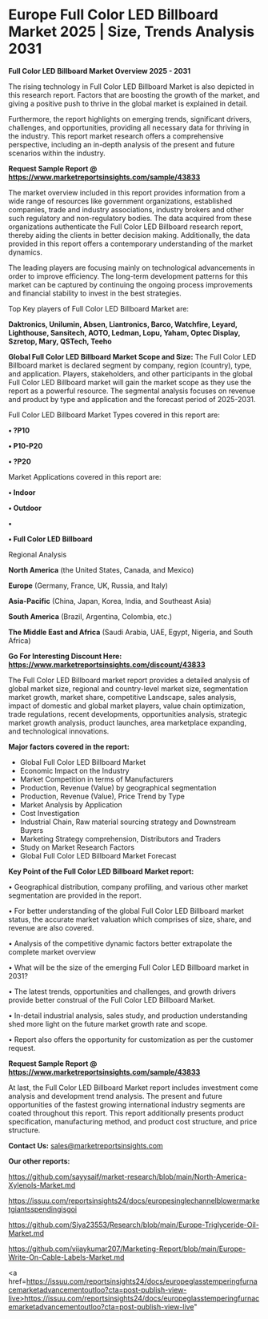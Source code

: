 # Europe Full Color LED Billboard Market 2025 | Size, Trends Analysis 2031

<Strong> Full Color LED Billboard Market Overview 2025 - 2031</strong>

The rising technology in Full Color LED Billboard Market is also depicted in this research report. Factors that are boosting the growth of the market, and giving a positive push to thrive in the global market is explained in detail.

Furthermore, the report highlights on emerging trends, significant drivers, challenges, and opportunities, providing all necessary data for thriving in the industry. This report market research offers a comprehensive perspective, including an in-depth analysis of the present and future scenarios within the industry.

<strong>Request Sample Report @ <a href=https://www.marketreportsinsights.com/sample/43833>https://www.marketreportsinsights.com/sample/43833</a></strong>

The market overview included in this report provides information from a wide range of resources like government organizations, established companies, trade and industry associations, industry brokers and other such regulatory and non-regulatory bodies. The data acquired from these organizations authenticate the Full Color LED Billboard research report, thereby aiding the clients in better decision making. Additionally, the data provided in this report offers a contemporary understanding of the market dynamics.

The leading players are focusing mainly on technological advancements in order to improve efficiency. The long-term development patterns for this market can be captured by continuing the ongoing process improvements and financial stability to invest in the best strategies.

Top Key players of Full Color LED Billboard Market are:

<strong>Daktronics, Unilumin, Absen, Liantronics, Barco, Watchfire, Leyard, Lighthouse, Sansitech, AOTO, Ledman, Lopu, Yaham, Optec Display, Szretop, Mary, QSTech, Teeho</strong>

<strong><b>Global Full Color LED Billboard Market Scope and Size:</b></strong>
The Full Color LED Billboard market is declared segment by company, region (country), type, and application. Players, stakeholders, and other participants in the global Full Color LED Billboard market will gain the market scope as they use the report as a powerful resource. The segmental analysis focuses on revenue and product by type and application and the forecast period of 2025-2031.

Full Color LED Billboard Market Types covered in this report are:

<strong>•  ?P10

•  P10-P20

•  ?P20</strong>

Market Applications covered in this report are:

<strong>•  Indoor

•  Outdoor

•  

•  Full Color LED Billboard</strong> 

Regional Analysis

<strong>North America</strong> (the United States, Canada, and Mexico)

<strong>Europe</strong> (Germany, France, UK, Russia, and Italy)

<strong>Asia-Pacific</strong> (China, Japan, Korea, India, and Southeast Asia)

<strong>South America</strong> (Brazil, Argentina, Colombia, etc.)

<strong>The Middle East and Africa</strong> (Saudi Arabia, UAE, Egypt, Nigeria, and South Africa)

<strong>Go For Interesting Discount Here: <a href=https://www.marketreportsinsights.com/discount/43833>https://www.marketreportsinsights.com/discount/43833</a></strong>

The Full Color LED Billboard market report provides a detailed analysis of global market size, regional and country-level market size, segmentation market growth, market share, competitive Landscape, sales analysis, impact of domestic and global market players, value chain optimization, trade regulations, recent developments, opportunities analysis, strategic market growth analysis, product launches, area marketplace expanding, and technological innovations.

<strong><b>Major factors covered in the report:</b></strong>
<ul>
  <li>Global Full Color LED Billboard Market </li>
  <li>Economic Impact on the Industry</li>
  <li>Market Competition in terms of Manufacturers</li>
  <li>Production, Revenue (Value) by geographical segmentation</li>
  <li>Production, Revenue (Value), Price Trend by Type</li>
  <li>Market Analysis by Application</li>
  <li>Cost Investigation</li>
  <li>Industrial Chain, Raw material sourcing strategy and Downstream Buyers</li>
  <li>Marketing Strategy comprehension, Distributors and Traders</li>
  <li>Study on Market Research Factors</li>
  <li>Global Full Color LED Billboard Market Forecast</li>
</ul>

<strong><b>Key Point of the Full Color LED Billboard Market report:</b></strong>

• Geographical distribution, company profiling, and various other market segmentation are provided in the report.

• For better understanding of the global Full Color LED Billboard market status, the accurate market valuation which comprises of size, share, and revenue are also covered.

• Analysis of the competitive dynamic factors better extrapolate the complete market overview

• What will be the size of the emerging Full Color LED Billboard market in 2031?

• The latest trends, opportunities and challenges, and growth drivers provide better construal of the Full Color LED Billboard Market.

• In-detail industrial analysis, sales study, and production understanding shed more light on the future market growth rate and scope.

• Report also offers the opportunity for customization as per the customer request.

<strong>Request Sample Report @ <a href=https://www.marketreportsinsights.com/sample/43833>https://www.marketreportsinsights.com/sample/43833</a></strong>

At last, the Full Color LED Billboard Market report includes investment come analysis and development trend analysis. The present and future opportunities of the fastest growing international industry segments are coated throughout this report. This report additionally presents product specification, manufacturing method, and product cost structure, and price structure.

<strong>Contact Us:</strong>
sales@marketreportsinsights.com

<strong>Our other reports:</strong>

<a href=https://github.com/sayysaif/market-research/blob/main/North-America-Xylenols-Market.md>https://github.com/sayysaif/market-research/blob/main/North-America-Xylenols-Market.md</a>

<a href=https://issuu.com/reportsinsights24/docs/europesinglechannelblowermarketgiantsspendingisgoi>https://issuu.com/reportsinsights24/docs/europesinglechannelblowermarketgiantsspendingisgoi</a>

<a href=https://github.com/Siya23553/Research/blob/main/Europe-Triglyceride-Oil-Market.md>https://github.com/Siya23553/Research/blob/main/Europe-Triglyceride-Oil-Market.md</a>

<a href=https://github.com/vijaykumar207/Marketing-Report/blob/main/Europe-Write-On-Cable-Labels-Market.md>https://github.com/vijaykumar207/Marketing-Report/blob/main/Europe-Write-On-Cable-Labels-Market.md</a>

<a href=https://issuu.com/reportsinsights24/docs/europeglasstemperingfurnacemarketadvancementoutloo?cta=post-publish-view-live>https://issuu.com/reportsinsights24/docs/europeglasstemperingfurnacemarketadvancementoutloo?cta=post-publish-view-live</a>"

